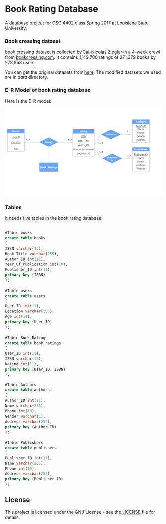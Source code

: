 # Book Rating Database

A database project for CSC 4402 class Spring 2017 at Louisiana State University.

### Book crossing dataset
book crossing dataset is collected by Cai-Nicolas Ziegler in a 4-week crawl from [bookcrossing.com](https://www.bookcrossing.com/). It contains 1,149,780 ratings of 271,379 books by 278,858 users.

You can get the original datasets from [here](http://www2.informatik.uni-freiburg.de/~cziegler/BX/).
The modified datasets we used are in *data* directory.

### E-R Model of book rating database

Here is the E-R model:

![E-R-diagram](e-r-diagram.jpeg)

### Tables

It needs five tables in the book rating database:

```sql

#Table books
create table books
(
ISBN varchar(13),
Book_Title varchar(255),
Author_ID int(11),
Year_Of_Publication int(10),
Publisher_ID int(11),
primary key (ISBN)
);

#Table users
create table users
(
User_ID int(11),
Location varchar(255),
Age int(11),
primary key (User_ID)
);

#Table Book_Ratings
create table book_ratings
(
User_ID int(11),
ISBN varchar(13),
Rating int(11),
primary key (User_ID, ISBN)
);

#Table Authors
create table authors
(
Author_ID int(11),
Name varchar(255),
Phone int(10),
Gender varchar(1),
Address varchar(255),
primary key (Author_ID)
);

#Table Publishers
create table publishers
(
Publisher_ID int(11),
Name varchar(255),
Phone int(10),
Address varchar(255),
primary key (Publisher_ID)
);
```
## License

This project is licensed under the GNU License - see the [LICENSE](LICENSE) file for details.
